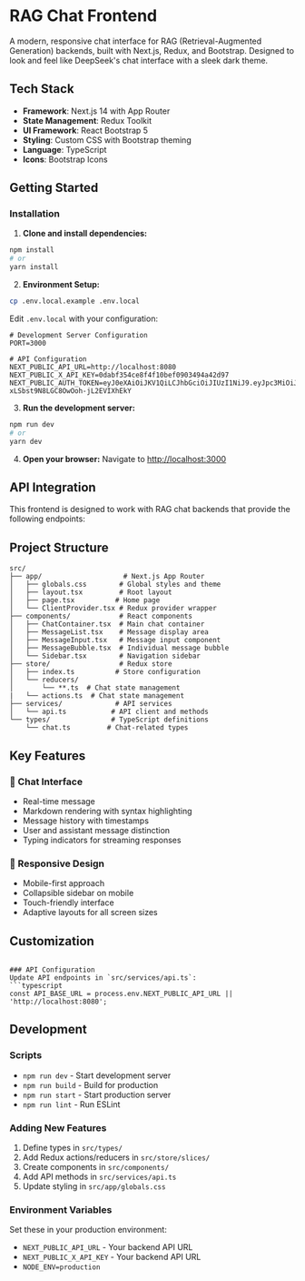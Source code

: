 # RAG Chat Frontend

A modern, responsive chat interface for RAG (Retrieval-Augmented Generation) backends, built with Next.js, Redux, and Bootstrap. Designed to look and feel like DeepSeek's chat interface with a sleek dark theme.

## Tech Stack

- **Framework**: Next.js 14 with App Router
- **State Management**: Redux Toolkit
- **UI Framework**: React Bootstrap 5
- **Styling**: Custom CSS with Bootstrap theming
- **Language**: TypeScript
- **Icons**: Bootstrap Icons

## Getting Started

### Installation

1. **Clone and install dependencies:**

```bash
npm install
# or
yarn install
```

2. **Environment Setup:**

```bash
cp .env.local.example .env.local
```

Edit `.env.local` with your configuration:

```env
# Development Server Configuration
PORT=3000

# API Configuration
NEXT_PUBLIC_API_URL=http://localhost:8080
NEXT_PUBLIC_X_API_KEY=0dabf354ce8f4f10bef0903494a42d97
NEXT_PUBLIC_AUTH_TOKEN=eyJ0eXAiOiJKV1QiLCJhbGciOiJIUzI1NiJ9.eyJpc3MiOiJPbmxpbmUgSldUIEJ1aWxkZXIiLCJpYXQiOjE3NTU2MzEyNjgsImV4cCI6MTc4NzE2ODcwMSwiYXVkIjoid3d3LmV4YW1wbGUuY29tIiwic3ViIjoianJvY2tldEBleGFtcGxlLmNvbSIsIm5hbWUiOiJBbWphZCBLaGFuIiwiZW1haWwiOiJhbTEyM0BleGFtcGxlLmNvbSIsInVzZXJJZCI6InVzZXIxMjMifQ.ukOw0n29alKE-xLSbst9N8LGC8OwOoh-jL2EVIXhEkY
```

3. **Run the development server:**

```bash
npm run dev
# or
yarn dev
```

4. **Open your browser:**
   Navigate to [http://localhost:3000](http://localhost:3000)

## API Integration

This frontend is designed to work with RAG chat backends that provide the following endpoints:

## Project Structure

```
src/
├── app/                    # Next.js App Router
│   ├── globals.css        # Global styles and theme
│   ├── layout.tsx         # Root layout
│   ├── page.tsx          # Home page
│   └── ClientProvider.tsx # Redux provider wrapper
├── components/            # React components
│   ├── ChatContainer.tsx  # Main chat container
│   ├── MessageList.tsx    # Message display area
│   ├── MessageInput.tsx   # Message input component
│   ├── MessageBubble.tsx  # Individual message bubble
│   └── Sidebar.tsx        # Navigation sidebar
├── store/                 # Redux store
│   ├── index.ts          # Store configuration
│   └── reducers/
│       └── **.ts  # Chat state management
|   └── actions.ts  # Chat state management
├── services/             # API services
│   └── api.ts           # API client and methods
└── types/               # TypeScript definitions
    └── chat.ts         # Chat-related types
```

## Key Features

### 💬 Chat Interface

- Real-time message
- Markdown rendering with syntax highlighting
- Message history with timestamps
- User and assistant message distinction
- Typing indicators for streaming responses

### 📱 Responsive Design

- Mobile-first approach
- Collapsible sidebar on mobile
- Touch-friendly interface
- Adaptive layouts for all screen sizes

## Customization

````

### API Configuration
Update API endpoints in `src/services/api.ts`:
```typescript
const API_BASE_URL = process.env.NEXT_PUBLIC_API_URL || 'http://localhost:8080';
````

## Development

### Scripts

- `npm run dev` - Start development server
- `npm run build` - Build for production
- `npm run start` - Start production server
- `npm run lint` - Run ESLint

### Adding New Features

1. Define types in `src/types/`
2. Add Redux actions/reducers in `src/store/slices/`
3. Create components in `src/components/`
4. Add API methods in `src/services/api.ts`
5. Update styling in `src/app/globals.css`

### Environment Variables

Set these in your production environment:

- `NEXT_PUBLIC_API_URL` - Your backend API URL
- `NEXT_PUBLIC_X_API_KEY` - Your backend API URL
- `NODE_ENV=production`
